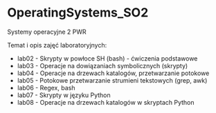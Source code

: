 # OperatingSystems_SO2
Systemy operacyjne 2 PWR

	
Temat i opis zajęć laboratoryjnych:
- lab02 - Skrypty w powłoce SH (bash) - ćwiczenia podstawowe
- lab03 - Operacje na dowiązaniach symbolicznych (skrypty)
- lab04 - Operacje na drzewach katalogów, przetwarzanie potokowe 
- lab05 - Potokowe przetwarzanie strumieni tekstowych (grep, awk)
- lab06 - Regex, bash
- lab07 - Skrypty  w języku Python
- lab08 - Operacje na drzewach katalogów w skryptach Python
